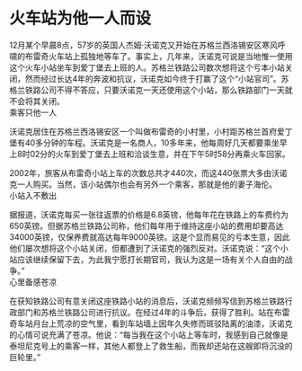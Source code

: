 # 火车站为他一人而设


12月某个早晨8点，57岁的英国人杰姆·沃诺克又开始在苏格兰西洛锡安区寒风呼啸的布雷奇火车站上孤独地等车了。事实上，几年来，沃诺克可说是当地惟一使用这个火车小站坐车到爱丁堡去上班的人。苏格兰铁路公司数次想将这个亏本小站关闭，然而经过长达4年的奔波和抗议，沃诺克如今终于打赢了这个“小站官司”。苏格兰铁路公司不得不答应，只要沃诺克一天还使用这个小站，那么铁路部门一天就不会将其关闭。  
乘客只他一人  

沃诺克居住在苏格兰西洛锡安区一个叫做布雷奇的小村里，小村距苏格兰首府爱丁堡有40多分钟的车程。沃诺克是一名商人，10多年来，他每周好几天都要乘坐早上8时02分的火车到爱丁堡去上班和洽谈生意，并在下午5时58分再乘火车回家。 

2002年，旅客从布雷奇小站上车的次数总共才440次，而这440张票大多由沃诺克一人购买。当然，该小站偶尔也会有另外一个乘客，那就是他的妻子海伦。  
小站入不敷出  

据报道，沃诺克每买一张往返票的价格是6.8英镑，他每年花在铁路上的车费约为650英镑。但据苏格兰铁路公司称，他们每年用于维持这座小站的费用却要高达34000英镑，仅保养费就高达每年9000英镑。这是个显而易见的亏本生意，因此他们屡次想将这个小站关闭，但都遭到了沃诺克的强烈反对。沃诺克说：“这个小站应该继续保留下去，为此我宁愿打长期官司，我认为这是一场有关个人自由的战争。”  
心里备感苍凉  

在获知铁路公司有意关闭这座铁路小站的消息后，沃诺克频频写信到苏格兰铁路行政部门和苏格兰铁路公司进行抗议。在经过4年的斗争后，获得了胜利。站在布雷奇车站月台上荒凉的空气里，看到车站墙上因年久失修而斑驳陆离的油漆，沃诺克的心情可说充满了苍凉。他说：“每当我在这个小站上等车时，我感到自己就像是泰坦尼克号上的乘客一样，其他人都登上了救生船，而我却还站在这艘即将沉没的巨轮里。”
  